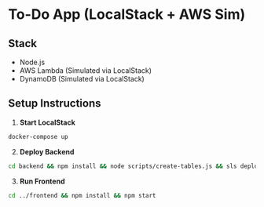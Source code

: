 # To-Do App (LocalStack + AWS Sim)

## Stack

- Node.js
- AWS Lambda (Simulated via LocalStack)
- DynamoDB (Simulated via LocalStack)

## Setup Instructions

1. **Start LocalStack**

```bash
docker-compose up
```

2. **Deploy Backend**

```bash
cd backend && npm install && node scripts/create-tables.js && sls deploy --stage local
```

3. **Run Frontend**

```bash
cd ../frontend && npm install && npm start
```
